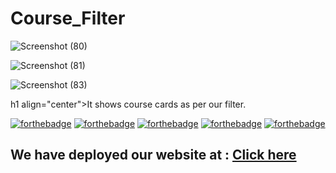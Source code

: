 # Course_Filter

![Screenshot (80)](https://user-images.githubusercontent.com/85434109/227869791-1f94f20a-0218-4829-82bc-1b11cceeaee4.png)

![Screenshot (81)](https://user-images.githubusercontent.com/85434109/227869812-278c1337-9823-4232-b624-be9a6d9cf5ae.png)

![Screenshot (83)](https://user-images.githubusercontent.com/85434109/227869831-19c3b5cc-ab0a-430e-9b0b-cda032a272da.png)

h1 align="center">It shows course cards as per our filter.</h1>

[![forthebadge](https://forthebadge.com/images/badges/built-by-developers.svg)](https://forthebadge.com)
[![forthebadge](https://forthebadge.com/images/badges/built-with-love.svg)](https://forthebadge.com)
[![forthebadge](https://forthebadge.com/images/badges/for-you.svg)](https://forthebadge.com)
[![forthebadge](https://forthebadge.com/images/badges/open-source.svg)](https://forthebadge.com)
[![forthebadge](https://forthebadge.com/images/badges/check-it-out.svg)](https://forthebadge.com)


## We have deployed our website at : [Click here](https://course-filter.pages.dev/)
